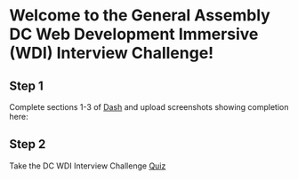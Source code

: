 [](https://drive.google.com/a/generalassemb.ly/file/d/0B20xy6SlDP5oUEhmSUFSakRCaDg/view)

# Welcome to the General Assembly DC Web Development Immersive (WDI) Interview Challenge!

## Step 1

Complete sections 1-3 of [Dash](https://dash.generalassemb.ly/) and upload screenshots showing completion here:

## Step 2

Take the DC WDI Interview Challenge [Quiz]()


